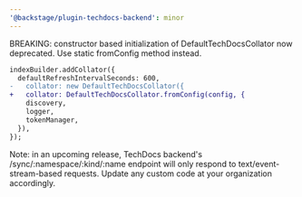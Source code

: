 ```yaml
---
'@backstage/plugin-techdocs-backend': minor
---
```


BREAKING: constructor based initialization of DefaultTechDocsCollator now deprecated. Use static fromConfig method instead.

```diff
indexBuilder.addCollator({
  defaultRefreshIntervalSeconds: 600,
-   collator: new DefaultTechDocsCollator({
+   collator: DefaultTechDocsCollator.fromConfig(config, {
    discovery,
    logger,
    tokenManager,
  }),
});
```

Note: in an upcoming release, TechDocs backend's /sync/:namespace/:kind/:name endpoint will only respond to text/event-stream-based requests. Update any custom code at your organization accordingly.
